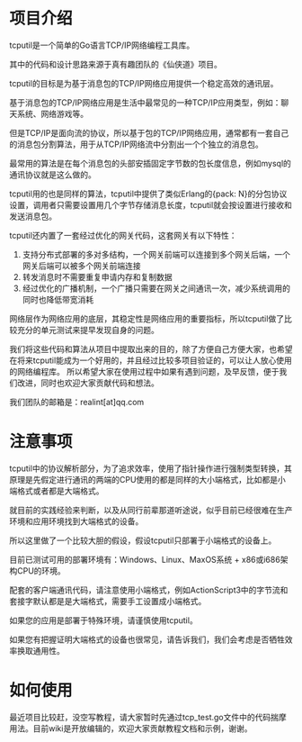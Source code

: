 项目介绍
=======

tcputil是一个简单的Go语言TCP/IP网络编程工具库。

其中的代码和设计思路来源于真有趣团队的《仙侠道》项目。

tcputil的目标是为基于消息包的TCP/IP网络应用提供一个稳定高效的通讯层。

基于消息包的TCP/IP网络应用是生活中最常见的一种TCP/IP应用类型，例如：聊天系统、网络游戏等。

但是TCP/IP是面向流的协议，所以基于包的TCP/IP网络应用，通常都有一套自己的消息包分割算法，用于从TCP/IP网络流中分割出一个个独立的消息包。

最常用的算法是在每个消息包的头部安插固定字节数的包长度信息，例如mysql的通讯协议就是这么做的。

tcputil用的也是同样的算法，tcputil中提供了类似Erlang的{pack: N}的分包协议设置，调用者只需要设置用几个字节存储消息长度，tcputil就会按设置进行接收和发送消息包。

tcputil还内置了一套经过优化的网关代码，这套网关有以下特性：

1. 支持分布式部署的多对多结构，一个网关前端可以连接到多个网关后端，一个网关后端可以被多个网关前端连接
2. 转发消息时不需要重复申请内存和复制数据
3. 经过优化的广播机制，一个广播只需要在网关之间通讯一次，减少系统调用的同时也降低带宽消耗

网络层作为网络应用的底层，其稳定性是网络应用的重要指标，所以tcputil做了比较充分的单元测试来提早发现自身的问题。

我们将这些代码和算法从项目中提取出来的目的，除了方便自己方便大家，也希望在将来tcputil能成为一个好用的，并且经过比较多项目验证的，可以让人放心使用的网络编程库。
所以希望大家在使用过程中如果有遇到问题，及早反馈，便于我们改进，同时也欢迎大家贡献代码和想法。

我们团队的邮箱是：realint\[at\]qq.com

注意事项
========

tcputil中的协议解析部分，为了追求效率，使用了指针操作进行强制类型转换，其原理是先假定进行通讯的两端的CPU使用的都是同样的大小端格式，比如都是小端格式或者都是大端格式。

就目前的实践经验来判断，以及从同行前辈那道听途说，似乎目前已经很难在生产环境和应用环境找到大端格式的设备。

所以这里做了一个比较大胆的假设，假设tcputil只部署于小端格式的设备上。

目前已测试可用的部署环境有：Windows、Linux、MaxOS系统 + x86或i686架构CPU的环境。

配套的客户端通讯代码，请注意使用小端格式，例如ActionScript3中的字节流和套接字默认都是是大端格式，需要手工设置成小端格式。

如果您的应用是部署于特殊环境，请谨慎使用tcputil。

如果您有把握证明大端格式的设备也很常见，请告诉我们，我们会考虑是否牺牲效率换取通用性。

如何使用
========

最近项目比较赶，没空写教程，请大家暂时先通过tcp_test.go文件中的代码揣摩用法。目前wiki是开放编辑的，欢迎大家贡献教程文档和示例，谢谢。

